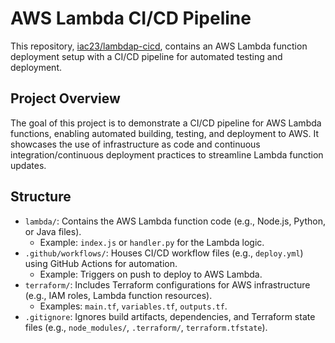 # AWS Lambda CI/CD Pipeline

This repository, [iac23/lambdap-cicd](https://github.com/iac23/lambdap-cicd), contains an AWS Lambda function deployment setup with a CI/CD pipeline for automated testing and deployment.

## Project Overview
The goal of this project is to demonstrate a CI/CD pipeline for AWS Lambda functions, enabling automated building, testing, and deployment to AWS. It showcases the use of infrastructure as code and continuous integration/continuous deployment practices to streamline Lambda function updates.

## Structure
- `lambda/`: Contains the AWS Lambda function code (e.g., Node.js, Python, or Java files).
  - Example: `index.js` or `handler.py` for the Lambda logic.
- `.github/workflows/`: Houses CI/CD workflow files (e.g., `deploy.yml`) using GitHub Actions for automation.
  - Example: Triggers on push to deploy to AWS Lambda.
- `terraform/`: Includes Terraform configurations for AWS infrastructure (e.g., IAM roles, Lambda function resources).
  - Examples: `main.tf`, `variables.tf`, `outputs.tf`.
- `.gitignore`: Ignores build artifacts, dependencies, and Terraform state files (e.g., `node_modules/`, `.terraform/`, `terraform.tfstate`).
